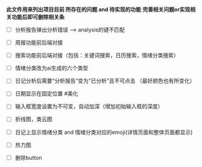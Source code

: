 **此文件用来列出项目目前 所存在的问题 and 待实现的功能**
**完善相关问题or实现相关功能后即可删除相关条**

- [ ] 分析报告弹出分析错误 --> analysis的键不匹配

- [ ] 周报功能前后端对接

- [ ] 搜索功能前后端对接（包括：关键词搜索，日历搜索，情绪分类搜索）

- [ ] 情绪分类改为ai生成的六个类型

- [ ] 日记分析后需要“分析报告”变为“已分析”且不可点击 （最好颜色也有所变化）

- [ ] 日期显示在固定位置 #美化

- [ ] 输入框宽度设置为不可变，自动加深（增加初始输入框的深度）

- [ ] 折线图，类云图

- [ ] 日记上显示情绪分类 and 情绪分类对应的emoji(详情页面和整体页面都显示)

- [ ] 热力图

- [ ] 删除button
